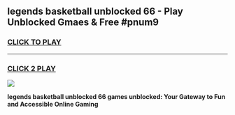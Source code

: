 
## legends basketball unblocked 66 - Play Unblocked Gmaes & Free #pnum9
<h3>
<a href="https://news.freeplayer.one?title=legends_basketball_unblocked_66&ref=24F">CLICK TO PLAY</a></h3>
<hr>

<h3>
<a href="https://news.freeplayer.one?title=legends_basketball_unblocked_66&ref=24F">CLICK 2 PLAY</a>
  
</h3>

<a href="https://news.freeplayer.one?title=legends_basketball_unblocked_66&ref=24F/"><img src="https://clearcache.store/games.png"></a>


**legends basketball unblocked 66 games unblocked: Your Gateway to Fun and Accessible Online Gaming**
